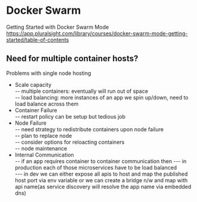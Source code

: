 # Docker Swarm 
Getting Started with Docker Swarm Mode
https://app.pluralsight.com/library/courses/docker-swarm-mode-getting-started/table-of-contents

## Need for multiple container hosts?
Problems with single node hosting  
- Scale capacity   
-- multiple containers: eventually will run out of space  
-- load balancing: more instances of an app we spin up/down, need to load balance across them  
- Container Failure  
-- restart policy can be setup but tedious job  
- Node Failure  
-- need strategy to redistribute containers upon node failure  
-- plan to replace node  
-- consider options for reloacting containers  
-- node maintenance  
- Internal Communication  
-- if an app requires container to container communication then 
  --- in production each of those microservices have to be load balanced  
  --- in dev we can either expose all apis to host and map the published host port via env variable 
      or we can create a bridge n/w and map with api name(as service discovery will resolve the app name via embedded dns)
